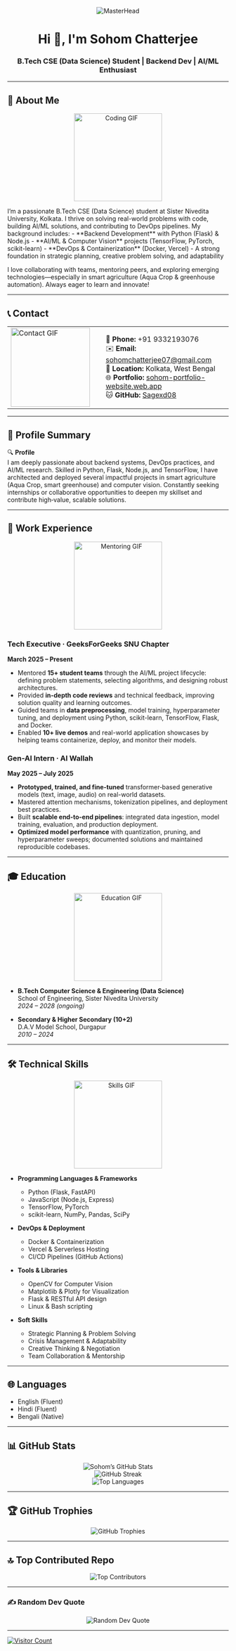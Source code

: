 <p align="center">
  <img src="https://i.pinimg.com/originals/d4/63/f2/d463f24b0e1f3f1ce6680d601c97e6a0.gif" alt="MasterHead" />
</p>

<h1 align="center">Hi 👋, I'm Sohom Chatterjee</h1>  
<h3 align="center">B.Tech CSE (Data Science) Student | Backend Dev | AI/ML Enthusiast</h3>

---

## 💫 About Me  
<p align="center">
  <img src="https://media.giphy.com/media/13CoXDiaCcCoyk/giphy.gif" alt="Coding GIF" width="200" />
</p>
I’m a passionate B.Tech CSE (Data Science) student at Sister Nivedita University, Kolkata. I thrive on solving real-world problems with code, building AI/ML solutions, and contributing to DevOps pipelines. My background includes:
- **Backend Development** with Python (Flask) & Node.js  
- **AI/ML & Computer Vision** projects (TensorFlow, PyTorch, scikit-learn)  
- **DevOps & Containerization** (Docker, Vercel)  
- A strong foundation in strategic planning, creative problem solving, and adaptability

I love collaborating with teams, mentoring peers, and exploring emerging technologies—especially in smart agriculture (Aqua Crop & greenhouse automation). Always eager to learn and innovate!  

---

## 📞 Contact  
<table>
  <tr>
    <td width="200">
      <img src="https://media.giphy.com/media/l4pLY0zySvluEvr0c/giphy.gif" alt="Contact GIF" width="180" />
    </td>
    <td valign="top">
      <ul style="list-style: none; padding-left: 0;">
        <li>📱 <strong>Phone:</strong> +91 9332193076</li>
        <li>✉️ <strong>Email:</strong> <a href="mailto:sohomchatterjee07@gmail.com">sohomchatterjee07@gmail.com</a></li>
        <li>📍 <strong>Location:</strong> Kolkata, West Bengal</li>
        <li>🌐 <strong>Portfolio:</strong> <a href="https://sohom-portfolio-website.web.app/">sohom-portfolio-website.web.app</a></li>
        <li>🐱 <strong>GitHub:</strong> <a href="https://github.com/Sagexd08">Sagexd08</a></li>
      </ul>
    </td>
  </tr>
</table>

---

## 📝 Profile Summary  
🔍 **Profile**  
I am deeply passionate about backend systems, DevOps practices, and AI/ML research. Skilled in Python, Flask, Node.js, and TensorFlow, I have architected and deployed several impactful projects in smart agriculture (Aqua Crop, smart greenhouse) and computer vision. Constantly seeking internships or collaborative opportunities to deepen my skillset and contribute high‐value, scalable solutions.

---

## 💼 Work Experience  
<p align="center">
  <img src="https://media.giphy.com/media/26tPplGWjN0xLybiU/giphy.gif" alt="Mentoring GIF" width="200" />
</p>

### Tech Executive · GeeksForGeeks SNU Chapter  
**March 2025 – Present**  
- Mentored **15+ student teams** through the AI/ML project lifecycle: defining problem statements, selecting algorithms, and designing robust architectures.  
- Provided **in-depth code reviews** and technical feedback, improving solution quality and learning outcomes.  
- Guided teams in **data preprocessing**, model training, hyperparameter tuning, and deployment using Python, scikit-learn, TensorFlow, Flask, and Docker.  
- Enabled **10+ live demos** and real-world application showcases by helping teams containerize, deploy, and monitor their models.  

### Gen-AI Intern · AI Wallah  
**May 2025 – July 2025**  
- **Prototyped, trained, and fine-tuned** transformer‐based generative models (text, image, audio) on real-world datasets.  
- Mastered attention mechanisms, tokenization pipelines, and deployment best practices.  
- Built **scalable end-to-end pipelines**: integrated data ingestion, model training, evaluation, and production deployment.  
- **Optimized model performance** with quantization, pruning, and hyperparameter sweeps; documented solutions and maintained reproducible codebases.

---

## 🎓 Education  
<p align="center">
  <img src="https://media.giphy.com/media/l4pLY0zySvluEvr0c/giphy.gif" alt="Education GIF" width="200" />
</p>

- **B.Tech Computer Science & Engineering (Data Science)**  
  School of Engineering, Sister Nivedita University  
  *2024 – 2028 (ongoing)*  

- **Secondary & Higher Secondary (10+2)**  
  D.A.V Model School, Durgapur  
  *2010 – 2024*

---

## 🛠️ Technical Skills  
<p align="center">
  <img src="https://media.giphy.com/media/3o6Zt481isNVuQI1l6/giphy.gif" alt="Skills GIF" width="200" />
</p>

- **Programming Languages & Frameworks**  
  - Python (Flask, FastAPI)  
  - JavaScript (Node.js, Express)  
  - TensorFlow, PyTorch  
  - scikit-learn, NumPy, Pandas, SciPy  

- **DevOps & Deployment**  
  - Docker & Containerization  
  - Vercel & Serverless Hosting  
  - CI/CD Pipelines (GitHub Actions)  

- **Tools & Libraries**  
  - OpenCV for Computer Vision  
  - Matplotlib & Plotly for Visualization  
  - Flask & RESTful API design  
  - Linux & Bash scripting  

- **Soft Skills**  
  - Strategic Planning & Problem Solving  
  - Crisis Management & Adaptability  
  - Creative Thinking & Negotiation  
  - Team Collaboration & Mentorship  

---

## 🌐 Languages  
- English (Fluent)  
- Hindi (Fluent)  
- Bengali (Native)

---

## 📊 GitHub Stats
<div align="center">
  <img src="https://github-readme-stats.vercel.app/api?username=Sagexd08&theme=dark&hide_border=false&include_all_commits=true&count_private=true" alt="Sohom’s GitHub Stats" />  
  <br/>  
  <img src="https://github-readme-streak-stats.herokuapp.com/?user=Sagexd08&theme=dark&hide_border=false" alt="GitHub Streak" />  
  <br/>  
  <img src="https://github-readme-stats.vercel.app/api/top-langs/?username=Sagexd08&theme=dark&hide_border=false&layout=compact" alt="Top Languages" />  
</div>

---

## 🏆 GitHub Trophies  
<div align="center">
  <img src="https://github-profile-trophy.vercel.app/?username=Sagexd08&theme=radical&no-frame=false&no-bg=true&margin-w=4" alt="GitHub Trophies" />
</div>

---

## 🔝 Top Contributed Repo  
<div align="center">
  <img src="https://github-contributor-stats.vercel.app/api?username=Sagexd08&limit=5&theme=dark&combine_all_yearly_contributions=true" alt="Top Contributors" />
</div>

---

### ✍️ Random Dev Quote  
<p align="center">
  <img src="https://quotes-github-readme.vercel.app/api?type=horizontal&theme=radical" alt="Random Dev Quote" />
</p>

---

[![Visitor Count](https://visitcount.itsvg.in/api?id=Sagexd08&icon=0&color=0)](https://visitcount.itsvg.in)  
